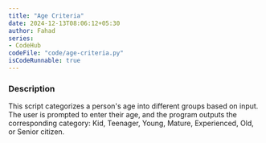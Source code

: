 ```yaml
---
title: "Age Criteria"
date: 2024-12-13T08:06:12+05:30
author: Fahad
series:
- CodeHub
codeFile: "code/age-criteria.py"
isCodeRunnable: true
---
```


### Description
This script categorizes a person's age into different groups based on input. The user is prompted to enter their age, and the program outputs the corresponding category: Kid, Teenager, Young, Mature, Experienced, Old, or Senior citizen.
